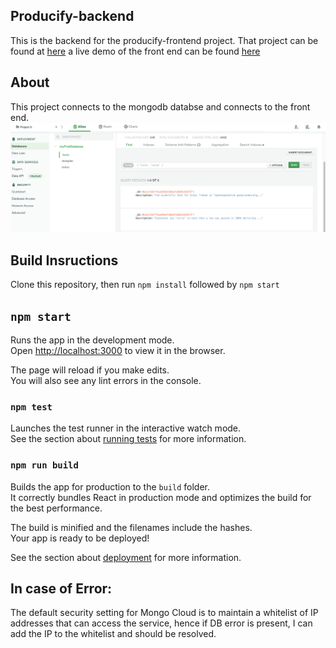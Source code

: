 ## Producify-backend

This is the backend for the producify-frontend project. That project can be found at [here](https://github.com/smalldutta/producify-frontend) a live demo of the front end can be found [here](https://producify-frontend.vercel.app/)

## About

This project connects to the mongodb databse and connects to the front end.
![image of mongo db](./mongoScreenshot.png?raw=true)


## Build Insructions
Clone this repository, then run `npm install` followed by `npm start`

## `npm start`

Runs the app in the development mode.\
Open [http://localhost:3000](http://localhost:3000) to view it in the browser.

The page will reload if you make edits.\
You will also see any lint errors in the console.

### `npm test`

Launches the test runner in the interactive watch mode.\
See the section about [running tests](https://facebook.github.io/create-react-app/docs/running-tests) for more information.

### `npm run build`

Builds the app for production to the `build` folder.\
It correctly bundles React in production mode and optimizes the build for the best performance.

The build is minified and the filenames include the hashes.\
Your app is ready to be deployed!

See the section about [deployment](https://facebook.github.io/create-react-app/docs/deployment) for more information.

## In case of Error:
The default security setting for Mongo Cloud is to maintain a whitelist of IP addresses that can access the service, hence if DB error is present, I can add the IP to the whitelist and should be resolved.
